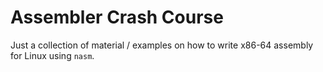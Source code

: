 Assembler Crash Course
======================

Just a collection of material / examples on how to write x86-64 assembly for Linux using `nasm`.

